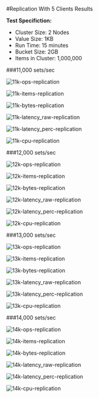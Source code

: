 #Replication With 5 Clients Results

**Test Specifiction:**

* Cluster Size: 2 Nodes
* Value Size: 1KB
* Run Time: 15 minutes
* Bucket Size: 2GB
* Items in Cluster: 1,000,000

###11,000 sets/sec

![11k-ops-replication](images/replication_5_clients/11k_ops.png)

![11k-items-replication](images/replication_5_clients/11k_items.png)

![11k-bytes-replication](images/replication_5_clients/11k_bytes.png)

![11k-latency_raw-replication](images/replication_5_clients/11k_latency_raw.png)

![11k-latency_perc-replication](images/replication_5_clients/11k_latency_perc.png)

![11k-cpu-replication](images/replication_5_clients/11k_cpu.png)

###12,000 sets/sec

![12k-ops-replication](images/replication_5_clients/12k_ops.png)

![12k-items-replication](images/replication_5_clients/12k_items.png)

![12k-bytes-replication](images/replication_5_clients/12k_bytes.png)

![12k-latency_raw-replication](images/replication_5_clients/12k_latency_raw.png)

![12k-latency_perc-replication](images/replication_5_clients/12k_latency_perc.png)

![12k-cpu-replication](images/replication_5_clients/12k_cpu.png)

###13,000 sets/sec

![13k-ops-replication](images/replication_5_clients/13k_ops.png)

![13k-items-replication](images/replication_5_clients/13k_items.png)

![13k-bytes-replication](images/replication_5_clients/13k_bytes.png)

![13k-latency_raw-replication](images/replication_5_clients/13k_latency_raw.png)

![13k-latency_perc-replication](images/replication_5_clients/13k_latency_perc.png)

![13k-cpu-replication](images/replication_5_clients/13k_cpu.png)

###14,000 sets/sec

![14k-ops-replication](images/replication_5_clients/14k_ops.png)

![14k-items-replication](images/replication_5_clients/14k_items.png)

![14k-bytes-replication](images/replication_5_clients/14k_bytes.png)

![14k-latency_raw-replication](images/replication_5_clients/14k_latency_raw.png)

![14k-latency_perc-replication](images/replication_5_clients/14k_latency_perc.png)

![14k-cpu-replication](images/replication_5_clients/14k_cpu.png)
